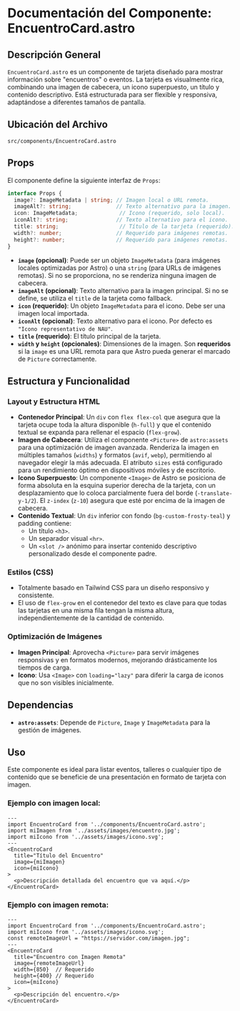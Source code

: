 
# Documentación del Componente: EncuentroCard.astro

## Descripción General

`EncuentroCard.astro` es un componente de tarjeta diseñado para mostrar información sobre "encuentros" o eventos. La tarjeta es visualmente rica, combinando una imagen de cabecera, un icono superpuesto, un título y contenido descriptivo. Está estructurada para ser flexible y responsiva, adaptándose a diferentes tamaños de pantalla.

## Ubicación del Archivo

`src/components/EncuentroCard.astro`

## Props

El componente define la siguiente interfaz de `Props`:

```typescript
interface Props {
  image?: ImageMetadata | string; // Imagen local o URL remota.
  imageAlt?: string;              // Texto alternativo para la imagen.
  icon: ImageMetadata;             // Icono (requerido, solo local).
  iconAlt?: string;               // Texto alternativo para el icono.
  title: string;                   // Título de la tarjeta (requerido).
  width?: number;                 // Requerido para imágenes remotas.
  height?: number;                // Requerido para imágenes remotas.
}
```

- **`image` (opcional)**: Puede ser un objeto `ImageMetadata` (para imágenes locales optimizadas por Astro) o una `string` (para URLs de imágenes remotas). Si no se proporciona, no se renderiza ninguna imagen de cabecera.
- **`imageAlt` (opcional)**: Texto alternativo para la imagen principal. Si no se define, se utiliza el `title` de la tarjeta como fallback.
- **`icon` (requerido)**: Un objeto `ImageMetadata` para el icono. Debe ser una imagen local importada.
- **`iconAlt` (opcional)**: Texto alternativo para el icono. Por defecto es `"Icono representativo de NAU"`.
- **`title` (requerido)**: El título principal de la tarjeta.
- **`width` y `height` (opcionales)**: Dimensiones de la imagen. Son **requeridos** si la `image` es una URL remota para que Astro pueda generar el marcado de `Picture` correctamente.

## Estructura y Funcionalidad

### Layout y Estructura HTML

- **Contenedor Principal**: Un `div` con `flex flex-col` que asegura que la tarjeta ocupe toda la altura disponible (`h-full`) y que el contenido textual se expanda para rellenar el espacio (`flex-grow`).
- **Imagen de Cabecera**: Utiliza el componente `<Picture>` de `astro:assets` para una optimización de imagen avanzada. Renderiza la imagen en múltiples tamaños (`widths`) y formatos (`avif`, `webp`), permitiendo al navegador elegir la más adecuada. El atributo `sizes` está configurado para un rendimiento óptimo en dispositivos móviles y de escritorio.
- **Icono Superpuesto**: Un componente `<Image>` de Astro se posiciona de forma absoluta en la esquina superior derecha de la tarjeta, con un desplazamiento que lo coloca parcialmente fuera del borde (`-translate-y-1/2`). El `z-index` (`z-10`) asegura que esté por encima de la imagen de cabecera.
- **Contenido Textual**: Un `div` inferior con fondo (`bg-custom-frosty-teal`) y padding contiene:
  - Un título `<h3>`.
  - Un separador visual `<hr>`.
  - Un `<slot />` anónimo para insertar contenido descriptivo personalizado desde el componente padre.

### Estilos (CSS)

- Totalmente basado en Tailwind CSS para un diseño responsivo y consistente.
- El uso de `flex-grow` en el contenedor del texto es clave para que todas las tarjetas en una misma fila tengan la misma altura, independientemente de la cantidad de contenido.

### Optimización de Imágenes

- **Imagen Principal**: Aprovecha `<Picture>` para servir imágenes responsivas y en formatos modernos, mejorando drásticamente los tiempos de carga.
- **Icono**: Usa `<Image>` con `loading="lazy"` para diferir la carga de iconos que no son visibles inicialmente.

## Dependencias

- **`astro:assets`**: Depende de `Picture`, `Image` y `ImageMetadata` para la gestión de imágenes.

## Uso

Este componente es ideal para listar eventos, talleres o cualquier tipo de contenido que se beneficie de una presentación en formato de tarjeta con imagen.

### Ejemplo con imagen local:

```astro
---
import EncuentroCard from '../components/EncuentroCard.astro';
import miImagen from '../assets/images/encuentro.jpg';
import miIcono from '../assets/images/icono.svg';
---
<EncuentroCard
  title="Título del Encuentro"
  image={miImagen}
  icon={miIcono}
>
  <p>Descripción detallada del encuentro que va aquí.</p>
</EncuentroCard>
```

### Ejemplo con imagen remota:

```astro
---
import EncuentroCard from '../components/EncuentroCard.astro';
import miIcono from '../assets/images/icono.svg';
const remoteImageUrl = "https://servidor.com/imagen.jpg";
---
<EncuentroCard
  title="Encuentro con Imagen Remota"
  image={remoteImageUrl}
  width={850}  // Requerido
  height={400} // Requerido
  icon={miIcono}
>
  <p>Descripción del encuentro.</p>
</EncuentroCard>
```
